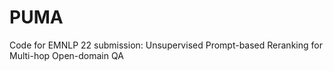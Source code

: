 # PUMA
Code for EMNLP 22 submission: Unsupervised Prompt-based Reranking for Multi-hop Open-domain QA
